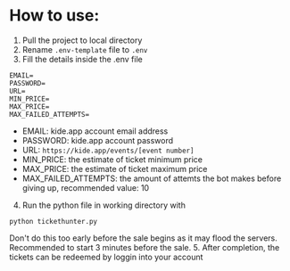 # How to use:
1. Pull the project to local directory
2. Rename `.env-template` file to `.env`
3. Fill the details inside the .env file

```
EMAIL=
PASSWORD=
URL=
MIN_PRICE=
MAX_PRICE=
MAX_FAILED_ATTEMPTS=
```

  - EMAIL: kide.app account email address
  - PASSWORD: kide.app account password
  - URL: `https://kide.app/events/[event number]`
  - MIN_PRICE: the estimate of ticket minimum price
  - MAX_PRICE: the estimate of ticket maximum price
  - MAX_FAILED_ATTEMPTS: the amount of attemts the bot makes before giving up, recommended value: 10
4. Run the python file in working directory with
```
python tickethunter.py
```
  Don't do this too early before the sale begins as it may flood the servers. Recommended to start 3 minutes before the sale.
5. After completion, the tickets can be redeemed by loggin into your account


